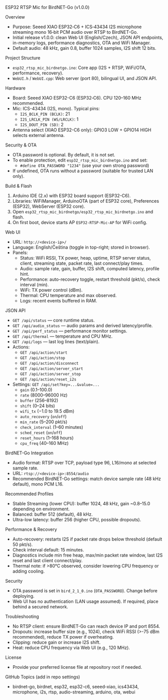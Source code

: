 ESP32 RTSP Mic for BirdNET-Go (v1.0.0)

Overview

- Purpose: Seeed XIAO ESP32‑C6 + ICS‑43434 I2S microphone streaming mono 16‑bit PCM audio over RTSP to BirdNET-Go.
- Initial release v1.0.0: clean Web UI (English/Czech), JSON API endpoints, in-memory logs, performance diagnostics, OTA and WiFi Manager.
- Default audio: 48 kHz, gain 0.8, buffer 1024 samples, I2S shift 12 bits.

Project Structure

- `esp32_rtsp_mic_birdnetgo.ino`: Core app (I2S + RTSP, WiFi/OTA, performance, recovery).
- `WebUI.h` / `WebUI.cpp`: Web server (port 80), bilingual UI, and JSON API.

Hardware

- Board: Seeed XIAO ESP32-C6 (ESP32‑C6). CPU 120–160 MHz recommended.
- Mic: ICS-43434 (I2S, mono). Typical pins:
  - `I2S_BCLK_PIN (BCLK)`: 21
  - `I2S_LRCLK_PIN (WS/LRCLK)`: 1
  - `I2S_DOUT_PIN (SD)`: 2
- Antenna select (XIAO ESP32-C6 only): GPIO3 LOW + GPIO14 HIGH selects external antenna.

Security & OTA

- OTA password is optional. By default, it is not set.
- To enable protection, edit `esp32_rtsp_mic_birdnetgo.ino` and set:
  - `#define OTA_PASSWORD "1234"` (use your own strong password)
- If undefined, OTA runs without a password (suitable for trusted LAN only).

Build & Flash

1) Arduino IDE (2.x) with ESP32 board support (ESP32-C6).
2) Libraries: WiFiManager, ArduinoOTA (part of ESP32 core), Preferences (ESP32), WebServer (ESP32 core).
3) Open `esp32_rtsp_mic_birdnetgo/esp32_rtsp_mic_birdnetgo.ino` and flash.
4) On first boot, device starts AP `ESP32-RTSP-Mic-AP` for WiFi config.

Web UI

- URL: `http://<device-ip>/`
- Language: English/Čeština (toggle in top-right; stored in browser).
- Panels:
  - Status: WiFi RSSI, TX power, heap, uptime, RTSP server status, client, streaming state, packet rate, last connect/play times.
  - Audio: sample rate, gain, buffer, I2S shift, computed latency, profile hint.
  - Performance: auto-recovery toggle, restart threshold (pkt/s), check interval (min).
  - WiFi: TX power control (dBm).
  - Thermal: CPU temperature and max observed.
  - Logs: recent events buffered in RAM.

JSON API

- `GET /api/status` — core runtime status.
- `GET /api/audio_status` — audio params and derived latency/profile.
- `GET /api/perf_status` — performance monitor settings.
- `GET /api/thermal` — temperature and CPU MHz.
- `GET /api/logs` — last log lines (text/plain).
- Actions:
  - `GET /api/action/start`
  - `GET /api/action/stop`
  - `GET /api/action/disconnect`
  - `GET /api/action/server_start`
  - `GET /api/action/server_stop`
  - `GET /api/action/reset_i2s`
- Settings: `GET /api/set?key=...&value=...`
  - `gain` (0.1–100.0)
  - `rate` (8000–96000 Hz)
  - `buffer` (256–8192)
  - `shift` (0–24 bits)
  - `wifi_tx` (−1.0 to 19.5 dBm)
  - `auto_recovery` (`on`/`off`)
  - `min_rate` (5–200 pkt/s)
  - `check_interval` (1–60 minutes)
  - `sched_reset` (`on`/`off`)
  - `reset_hours` (1–168 hours)
  - `cpu_freq` (40–160 MHz)

BirdNET-Go Integration

- Audio format: RTSP over TCP, payload type 96, L16/mono at selected sample rate.
- URL: `rtsp://<device-ip>:8554/audio`
- Recommended BirdNET-Go settings: match device sample rate (48 kHz default), mono PCM L16.

Recommended Profiles

- Stable Streaming (lower CPU): buffer 1024, 48 kHz, gain ~0.8–15.0 depending on environment.
- Balanced: buffer 512 (default), 48 kHz.
- Ultra-low latency: buffer 256 (higher CPU, possible dropouts).

Performance & Recovery

- Auto-recovery: restarts I2S if packet rate drops below threshold (default 50 pkt/s).
- Check interval default: 15 minutes.
- Diagnostics include min free heap, max/min packet rate window, last I2S reset and last client connect/play.
- Thermal note: if >80°C observed, consider lowering CPU frequency or adding cooling.

Security

- OTA password is set in `bird_2_1_0.ino` (`OTA_PASSWORD`). Change before deploying.
- Web UI has no authentication (LAN usage assumed). If required, place behind a secured network.

Troubleshooting

- No RTSP client: ensure BirdNET-Go can reach device IP and port 8554.
- Dropouts: increase buffer size (e.g., 1024), check WiFi RSSI (>-75 dBm recommended), reduce TX power if overheating.
- Clipping: reduce gain or increase I2S shift.
- Heat: reduce CPU frequency via Web UI (e.g., 120 MHz).

License

- Provide your preferred license file at repository root if needed.

GitHub Topics (add in repo settings)

- birdnet-go, birdnet, esp32, esp32-c6, seeed-xiao, ics43434, microphone, i2s, rtsp, audio-streaming, arduino, ota, webui
